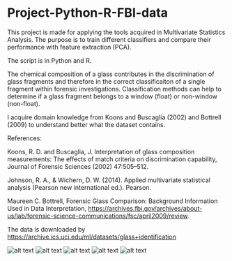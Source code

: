 # Project-Python-R-FBI-data
This project is made for applying the tools acquired in Multivariate Statistics Analysis. The purpose is to train different classifiers and compare their performance with feature extraction (PCA). 

The script is in Python and R. 

The chemical composition of a glass contributes in the discrimination of glass fragments and therefore in the correct classificaiton of a single fragment within forensic investigations. Classification methods can help to determine if a glass fragment belongs to a window (float) or non-window (non-float). 

I acquire domain knowledge from Koons and Buscaglia (2002) and Bottrell (2009) to understand better what the dataset contains.


References:

Koons, R. D. and Buscaglia, J. Interpretation of glass composition measurements: The effects of match criteria on discrimination capability, Journal of Forensic Sciences (2002) 47:505–512.

Johnson, R. A., & Wichern, D. W. (2014). Applied multivariate statistical analysis (Pearson new international ed.). Pearson.

Maureen C. Bottrell, Forensic Glass Comparison: Background Information Used in Data Interpretation, https://archives.fbi.gov/archives/about-us/lab/forensic-science-communications/fsc/april2009/review.

The data is downloaded by https://archive.ics.uci.edu/ml/datasets/glass+identification

![alt text](https://raw.githubusercontent.com/RiSar16/Project-Python-R-FBI-data/main/multivariate-statistics.jpg)
![alt text](https://raw.githubusercontent.com/RiSar16/Project-Python-R-FBI-data/main/Python-distribution-chemical%20elements.png)
![alt text](https://raw.githubusercontent.com/RiSar16/Project-Python-R-FBI-data/main/R-correlations-highest-lowest.png)
![alt text](https://raw.githubusercontent.com/RiSar16/Project-Python-R-FBI-data/main/Python-correlations.png)
![alt text](https://raw.githubusercontent.com/RiSar16/Project-Python-R-FBI-data/main/R-correlations.png)
